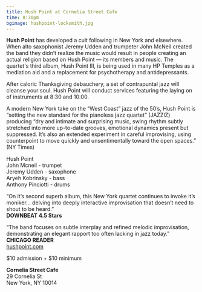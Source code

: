 ```yaml
---
title: Hush Point at Cornelia Street Cafe
time: 8:30pm
bgimage: hushpoint-locksmith.jpg
---
```

**Hush Point** has developed a cult following in New York and elsewhere. When alto saxophonist Jeremy Udden and trumpeter John McNeil created the band they didn’t realize the music would result in people creating an actual religion based on Hush Point — its members and music. The quartet's third album, Hush Point III, is being used in many HP Temples as a mediation aid and a replacement for psychotherapy and antidepressants.

After caloric Thanksgiving debauchery, a set of contrapuntal jazz will cleanse your soul. Hush Point will conduct services featuring the laying on of instruments at 8:30 and 10:00.

A modern New York take on the “West Coast” jazz of the 50’s, Hush Point is “setting the new standard for the pianoless jazz quartet” (JAZZIZ) producing “dry and intimate and surprising music, swing rhythm subtly stretched into more up-to-date grooves, emotional dynamics present but suppressed. It’s also an extended experiment in careful improvising, using counterpoint to move quickly and unsentimentally toward the open spaces.” (NY Times)

Hush Point  
John Mcneil - trumpet  
Jeremy Udden - saxophone  
Aryeh Kobrinsky - bass  
Anthony Pinciotti - drums

“On it’s second superb album, this New York quartet continues to invoke it’s moniker… delving into deeply interactive improvisation that doesn’t need to shout to be heard.”  
**DOWNBEAT 4.5 Stars**

“The band focuses on subtle interplay and refined melodic improvisation, demonstrating an elegant rapport too often lacking in jazz today.”  
**CHICAGO READER**  
[hushpoint.com](hushpoint.com)

$10 admission + $10 minimum

**Cornelia Street Cafe**  
29 Cornelia St  
New York, NY 10014
